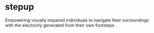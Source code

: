 # stepup

Empowering visually impaired individuals to navigate their surroundings with the electricity generated from their own footsteps.
